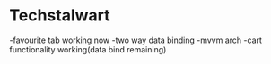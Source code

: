﻿# Techstalwart
-favourite tab working now
-two way data binding
-mvvm arch
-cart functionality working(data bind remaining)

